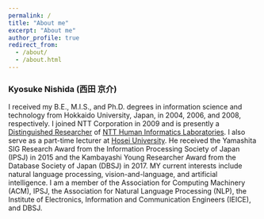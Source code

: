 ```yaml
---
permalink: /
title: "About me"
excerpt: "About me"
author_profile: true
redirect_from: 
  - /about/
  - /about.html
---
```


### Kyosuke Nishida (西田 京介) 

I received my B.E., M.I.S., and Ph.D. degrees in information science and technology from Hokkaido University, Japan, in 2004, 2006, and 2008, respectively. I joined NTT Corporation in 2009 and is presently a [Distinguished Researcher](https://www.rd.ntt/e/organization/researcher/special/s_027.html) of [NTT Human Informatics Laboratories](https://www.rd.ntt/e/hil/). I also serve as a part-time lecturer at [Hosei University](https://www.hosei.ac.jp/english/). He received the Yamashita SIG Research Award from the Information Processing Society of Japan (IPSJ) in 2015 and the Kambayashi Young Researcher Award from the Database Society of Japan (DBSJ) in 2017. MY current interests include natural language processing, vision-and-language, and artificial intelligence. I am a member of the Association for Computing Machinery (ACM), IPSJ, the Association for Natural Language Processing (NLP), the Institute of Electronics, Information and Communication Engineers (IEICE), and DBSJ.
